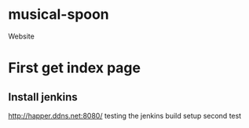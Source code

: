 # musical-spoon
Website 
# First get index page

## Install jenkins
http://happer.ddns.net:8080/
testing the jenkins build setup
second test
